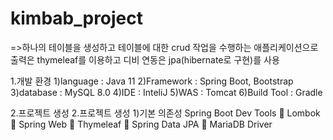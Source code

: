 # kimbab_project

=>하나의 테이블을 생성하고 테이블에 대한 crud 작업을 수행하는 애플리케이션으로
출력은 thymeleaf를 이용하고 디비 연동은 jpa(hibernate로 구현)를 사용

1.개발 환경
1)language : Java 11
2)Framework : Spring Boot, Bootstrap
3)database : MySQL 8.0
4)IDE : InteliJ
5)WAS : Tomcat
6)Build Tool : Gradle

2.프로젝트 생성
2.프로젝트 생성
1)기본 의존성
Spring Boot Dev Tools
 Lombok
 Spring Web
 Thymeleaf
 Spring Data JPA
 MariaDB Driver


